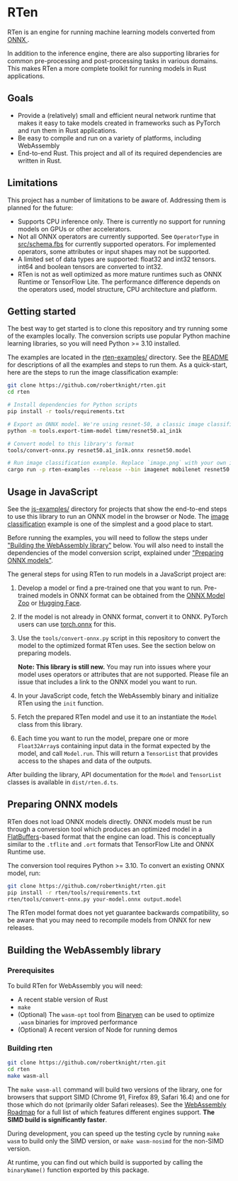 # RTen

RTen is an engine for running machine learning models converted from [ONNX
](https://onnx.ai).

In addition to the inference engine, there are also supporting libraries for
common pre-processing and post-processing tasks in various domains. This makes
RTen a more complete toolkit for running models in Rust applications.

## Goals

 - Provide a (relatively) small and efficient neural network runtime that makes
   it easy to take models created in frameworks such as PyTorch and run them in
   Rust applications.
 - Be easy to compile and run on a variety of platforms, including WebAssembly
 - End-to-end Rust. This project and all of its required dependencies are
   written in Rust.

## Limitations

This project has a number of limitations to be aware of. Addressing them is
planned for the future:

 - Supports CPU inference only. There is currently no support for running models
   on GPUs or other accelerators.
 - Not all ONNX operators are currently supported. See `OperatorType` in
   [src/schema.fbs](src/schema.fbs) for currently supported operators. For
   implemented operators, some attributes or input shapes may not be supported.
 - A limited set of data types are supported: float32 and int32 tensors. int64
   and boolean tensors are converted to int32.
 - RTen is not as well optimized as more mature runtimes such as ONNX Runtime
   or TensorFlow Lite. The performance difference depends on the operators used,
   model structure, CPU architecture and platform.

## Getting started

The best way to get started is to clone this repository and try running some of
the examples locally. The conversion scripts use popular Python machine learning
libraries, so you will need Python >= 3.10 installed.

The examples are located in the [rten-examples/](rten-examples/) directory.
See the [README](rten-examples/) for descriptions of all the examples and steps
to run them. As a quick-start, here are the steps to run the image
classification example:

```sh
git clone https://github.com/robertknight/rten.git
cd rten

# Install dependencies for Python scripts
pip install -r tools/requirements.txt

# Export an ONNX model. We're using resnet-50, a classic image classification model.
python -m tools.export-timm-model timm/resnet50.a1_in1k

# Convert model to this library's format
tools/convert-onnx.py resnet50.a1_in1k.onnx resnet50.model

# Run image classification example. Replace `image.png` with your own image.
cargo run -p rten-examples --release --bin imagenet mobilenet resnet50.model image.png
```

## Usage in JavaScript

See the [js-examples/](js-examples/) directory for projects that show the
end-to-end steps to use this library to run an ONNX model in the browser or
Node. The [image classification](js-examples/image-classification/) example is
one of the simplest and a good place to start.

Before running the examples, you will need to follow the steps under ["Building
the WebAssembly library"](#building-the-webassembly-library) below. You will
also need to install the dependencies of the model conversion script, explained
under ["Preparing ONNX models"](#preparing-onnx-models).

The general steps for using RTen to run models in a JavaScript project are:

 1. Develop a model or find a pre-trained one that you want to run. Pre-trained
    models in ONNX format can be obtained from the [ONNX Model Zoo](https://github.com/onnx/models)
    or [Hugging Face](https://huggingface.co/docs/transformers/serialization).
 2. If the model is not already in ONNX format, convert it to ONNX. PyTorch
    users can use [torch.onnx](https://pytorch.org/docs/stable/onnx.html) for this.
 3. Use the `tools/convert-onnx.py` script in this repository to convert the model
    to the optimized format RTen uses. See the section below on preparing models.

    **Note: This library is still new.** You may run into issues where your model
    uses operators or attributes that are not supported. Please file an issue
    that includes a link to the ONNX model you want to run.

 4. In your JavaScript code, fetch the WebAssembly binary and initialize RTen
    using the `init` function.
 5. Fetch the prepared RTen model and use it to an instantiate the `Model`
    class from this library.
 6. Each time you want to run the model, prepare one or more `Float32Array`s
    containing input data in the format expected by the model, and call
    `Model.run`. This will return a `TensorList` that provides access to the
    shapes and data of the outputs.

After building the library, API documentation for the `Model` and `TensorList`
classes is available in `dist/rten.d.ts`.

## Preparing ONNX models

RTen does not load ONNX models directly. ONNX models must be run through a
conversion tool which produces an optimized model in a
[FlatBuffers](https://google.github.io/flatbuffers/)-based format that the
engine can load. This is conceptually similar to the `.tflite` and `.ort`
formats that TensorFlow Lite and ONNX Runtime use.

The conversion tool requires Python >= 3.10. To convert an existing ONNX model,
run:

```sh
git clone https://github.com/robertknight/rten.git
pip install -r rten/tools/requirements.txt
rten/tools/convert-onnx.py your-model.onnx output.model
```

The RTen model format does not yet guarantee backwards compatibility, so be
aware that you may need to recompile models from ONNX for new releases.

## Building the WebAssembly library

### Prerequisites

To build RTen for WebAssembly you will need:

 - A recent stable version of Rust
 - `make`
 - (Optional) The `wasm-opt` tool from [Binaryen](https://github.com/WebAssembly/binaryen)
   can be used to optimize `.wasm` binaries for improved performance
 - (Optional) A recent version of Node for running demos

### Building rten

```sh
git clone https://github.com/robertknight/rten.git
cd rten
make wasm-all
```

The `make wasm-all` command will build two versions of the library, one for
browsers that support SIMD (Chrome 91, Firefox 89, Safari 16.4) and one for
those which do not (primarily older Safari releases). See the [WebAssembly
Roadmap](https://webassembly.org/roadmap/) for a full list of which features
different engines support. **The SIMD build is significantly faster**.

During development, you can speed up the testing cycle by running `make wasm`
to build only the SIMD version, or `make wasm-nosimd` for the non-SIMD version.

At runtime, you can find out which build is supported by calling the `binaryName()`
function exported by this package.
